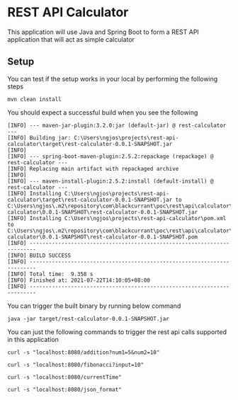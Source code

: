 # REST API Calculator

This application will use Java and Spring Boot to form a REST API application that will act as simple calculator

## Setup

You can test if the setup works in your local by performing the following steps

```shell
mvn clean install
```

You should expect a successful build when you see the following

```text
[INFO] --- maven-jar-plugin:3.2.0:jar (default-jar) @ rest-calculator ---
[INFO] Building jar: C:\Users\ngjos\projects\rest-api-calculator\target\rest-calculator-0.0.1-SNAPSHOT.jar
[INFO]
[INFO] --- spring-boot-maven-plugin:2.5.2:repackage (repackage) @ rest-calculator ---
[INFO] Replacing main artifact with repackaged archive
[INFO]
[INFO] --- maven-install-plugin:2.5.2:install (default-install) @ rest-calculator ---
[INFO] Installing C:\Users\ngjos\projects\rest-api-calculator\target\rest-calculator-0.0.1-SNAPSHOT.jar to C:\Users\ngjos\.m2\repository\com\blackcurrant\poc\rest\api\calculator\rest-calculator\0.0.1-SNAPSHOT\rest-calculator-0.0.1-SNAPSHOT.jar
[INFO] Installing C:\Users\ngjos\projects\rest-api-calculator\pom.xml to C:\Users\ngjos\.m2\repository\com\blackcurrant\poc\rest\api\calculator\rest-calculator\0.0.1-SNAPSHOT\rest-calculator-0.0.1-SNAPSHOT.pom
[INFO] ------------------------------------------------------------------------
[INFO] BUILD SUCCESS
[INFO] ------------------------------------------------------------------------
[INFO] Total time:  9.358 s
[INFO] Finished at: 2021-07-22T14:10:05+08:00
[INFO] ------------------------------------------------------------------------
```

You can trigger the built binary by running below command

```shell
java -jar target/rest-calculator-0.0.1-SNAPSHOT.jar
```

You can just the following commands to trigger the rest api calls supported in this application

```shell
curl -s "localhost:8080/addition?num1=5&num2=10"
```

```shell
curl -s "localhost:8080/fibonacci?input=10"
```

```shell
curl -s "localhost:8080/currentTime"
```

```shell
curl -s "localhost:8080/json_format"
```
